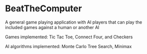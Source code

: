 # BeatTheComputer
A general game playing application with AI players that can play the included games against a human or another AI

Games implemented: Tic Tac Toe, Connect Four, and Checkers

AI algorithms implemented: Monte Carlo Tree Search, Minimax
